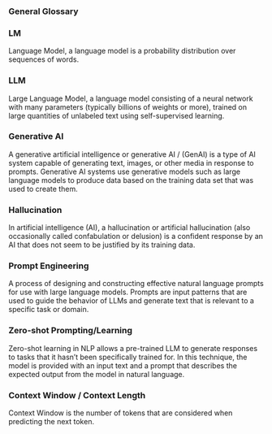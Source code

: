 ### General Glossary

### LM
Language Model, a language model is a probability distribution over sequences of words.

### LLM
Large Language Model, a language model consisting of a neural network with many parameters (typically billions of weights or more), trained on large quantities of unlabeled text using self-supervised learning.

### Generative AI
A generative artificial intelligence or generative AI / (GenAI) is a type of AI system capable of generating text, images, or other media in response to prompts. Generative AI systems use generative models such as large language models to produce data based on the training data set that was used to create them.

### Hallucination
In artificial intelligence (AI), a hallucination or artificial hallucination (also occasionally called confabulation or delusion) is a confident response by an AI that does not seem to be justified by its training data.

### Prompt Engineering
A process of designing and constructing effective natural language prompts for use with large language models. Prompts are input patterns that are used to guide the behavior of LLMs and generate text that is relevant to a specific task or domain.

### Zero-shot Prompting/Learning
Zero-shot learning in NLP allows a pre-trained LLM to generate responses to tasks that it hasn’t been specifically trained for. In this technique, the model is provided with an input text and a prompt that describes the expected output from the model in natural language.

### Context Window / Context Length
Context Window is the number of tokens that are considered when predicting the next token.

